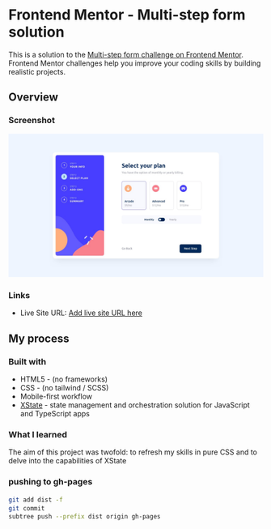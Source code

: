 # Frontend Mentor - Multi-step form solution

This is a solution to the [Multi-step form challenge on Frontend Mentor](https://www.frontendmentor.io/challenges/multistep-form-YVAnSdqQBJ). Frontend Mentor challenges help you improve your coding skills by building realistic projects.

## Overview

### Screenshot

![](./public/ss.png)

### Links

- Live Site URL: [Add live site URL here]([https://todo.com](https://szymii.github.io/Multi-step-form/))

## My process

### Built with

- HTML5 - (no frameworks)
- CSS - (no tailwind / SCSS)
- Mobile-first workflow
- [XState](https://xstate.js.org/) - state management and orchestration solution for JavaScript and TypeScript apps

### What I learned

The aim of this project was twofold: to refresh my skills in pure CSS and to delve into the capabilities of XState

### pushing to gh-pages

```bash
git add dist -f
git commit
subtree push --prefix dist origin gh-pages
```
